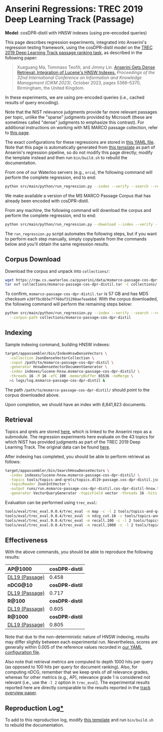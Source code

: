 # Anserini Regressions: TREC 2019 Deep Learning Track (Passage)

**Model**: cosDPR-distil with HNSW indexes (using pre-encoded queries)

This page describes regression experiments, integrated into Anserini's regression testing framework, using the cosDPR-distil model on the [TREC 2019 Deep Learning Track passage ranking task](https://trec.nist.gov/data/deep2019.html), as described in the following paper:

> Xueguang Ma, Tommaso Teofili, and Jimmy Lin. [Anserini Gets Dense Retrieval: Integration of Lucene's HNSW Indexes.](https://dl.acm.org/doi/10.1145/3583780.3615112) _Proceedings of the 32nd International Conference on Information and Knowledge Management (CIKM 2023)_, October 2023, pages 5366–5370, Birmingham, the United Kingdom.

In these experiments, we are using pre-encoded queries (i.e., cached results of query encoding).

Note that the NIST relevance judgments provide far more relevant passages per topic, unlike the "sparse" judgments provided by Microsoft (these are sometimes called "dense" judgments to emphasize this contrast).
For additional instructions on working with MS MARCO passage collection, refer to [this page](experiments-msmarco-passage.md).

The exact configurations for these regressions are stored in [this YAML file](../../src/main/resources/regression/dl19-passage-cos-dpr-distil-hnsw.yaml).
Note that this page is automatically generated from [this template](../../src/main/resources/docgen/templates/dl19-passage-cos-dpr-distil-hnsw.template) as part of Anserini's regression pipeline, so do not modify this page directly; modify the template instead and then run `bin/build.sh` to rebuild the documentation.

From one of our Waterloo servers (e.g., `orca`), the following command will perform the complete regression, end to end:

```bash
python src/main/python/run_regression.py --index --verify --search --regression dl19-passage-cos-dpr-distil-hnsw
```

We make available a version of the MS MARCO Passage Corpus that has already been encoded with cosDPR-distil.

From any machine, the following command will download the corpus and perform the complete regression, end to end:

```bash
python src/main/python/run_regression.py --download --index --verify --search --regression dl19-passage-cos-dpr-distil-hnsw
```

The `run_regression.py` script automates the following steps, but if you want to perform each step manually, simply copy/paste from the commands below and you'll obtain the same regression results.

## Corpus Download

Download the corpus and unpack into `collections/`:

```bash
wget https://rgw.cs.uwaterloo.ca/pyserini/data/msmarco-passage-cos-dpr-distil.tar -P collections/
tar xvf collections/msmarco-passage-cos-dpr-distil.tar -C collections/
```

To confirm, `msmarco-passage-cos-dpr-distil.tar` is 57 GB and has MD5 checksum `e20ffbc8b5e7f760af31298aefeaebbd`.
With the corpus downloaded, the following command will perform the remaining steps below:

```bash
python src/main/python/run_regression.py --index --verify --search --regression dl19-passage-cos-dpr-distil-hnsw \
  --corpus-path collections/msmarco-passage-cos-dpr-distil
```

## Indexing

Sample indexing command, building HNSW indexes:

```bash
target/appassembler/bin/IndexHnswDenseVectors \
  -collection JsonDenseVectorCollection \
  -input /path/to/msmarco-passage-cos-dpr-distil \
  -generator HnswDenseVectorDocumentGenerator \
  -index indexes/lucene-hnsw.msmarco-passage-cos-dpr-distil/ \
  -threads 16 -M 16 -efC 100 -memoryBuffer 65536 -noMerge \
  >& logs/log.msmarco-passage-cos-dpr-distil &
```

The path `/path/to/msmarco-passage-cos-dpr-distil/` should point to the corpus downloaded above.

Upon completion, we should have an index with 8,841,823 documents.

## Retrieval

Topics and qrels are stored [here](https://github.com/castorini/anserini-tools/tree/master/topics-and-qrels), which is linked to the Anserini repo as a submodule.
The regression experiments here evaluate on the 43 topics for which NIST has provided judgments as part of the TREC 2019 Deep Learning Track.
The original data can be found [here](https://trec.nist.gov/data/deep2019.html).

After indexing has completed, you should be able to perform retrieval as follows:

```bash
target/appassembler/bin/SearchHnswDenseVectors \
  -index indexes/lucene-hnsw.msmarco-passage-cos-dpr-distil/ \
  -topics tools/topics-and-qrels/topics.dl19-passage.cos-dpr-distil.jsonl.gz \
  -topicReader JsonIntVector \
  -output runs/run.msmarco-passage-cos-dpr-distil.cos-dpr-distil-hnsw.topics.dl19-passage.cos-dpr-distil.jsonl.txt \
  -generator VectorQueryGenerator -topicField vector -threads 16 -hits 1000 -efSearch 1000 &
```

Evaluation can be performed using `trec_eval`:

```bash
tools/eval/trec_eval.9.0.4/trec_eval -m map -c -l 2 tools/topics-and-qrels/qrels.dl19-passage.txt runs/run.msmarco-passage-cos-dpr-distil.cos-dpr-distil-hnsw.topics.dl19-passage.cos-dpr-distil.jsonl.txt
tools/eval/trec_eval.9.0.4/trec_eval -m ndcg_cut.10 -c tools/topics-and-qrels/qrels.dl19-passage.txt runs/run.msmarco-passage-cos-dpr-distil.cos-dpr-distil-hnsw.topics.dl19-passage.cos-dpr-distil.jsonl.txt
tools/eval/trec_eval.9.0.4/trec_eval -m recall.100 -c -l 2 tools/topics-and-qrels/qrels.dl19-passage.txt runs/run.msmarco-passage-cos-dpr-distil.cos-dpr-distil-hnsw.topics.dl19-passage.cos-dpr-distil.jsonl.txt
tools/eval/trec_eval.9.0.4/trec_eval -m recall.1000 -c -l 2 tools/topics-and-qrels/qrels.dl19-passage.txt runs/run.msmarco-passage-cos-dpr-distil.cos-dpr-distil-hnsw.topics.dl19-passage.cos-dpr-distil.jsonl.txt
```

## Effectiveness

With the above commands, you should be able to reproduce the following results:

| **AP@1000**                                                                                                  | **cosDPR-distil**|
|:-------------------------------------------------------------------------------------------------------------|-----------|
| [DL19 (Passage)](https://trec.nist.gov/data/deep2020.html)                                                   | 0.458     |
| **nDCG@10**                                                                                                  | **cosDPR-distil**|
| [DL19 (Passage)](https://trec.nist.gov/data/deep2020.html)                                                   | 0.717     |
| **R@100**                                                                                                    | **cosDPR-distil**|
| [DL19 (Passage)](https://trec.nist.gov/data/deep2020.html)                                                   | 0.605     |
| **R@1000**                                                                                                   | **cosDPR-distil**|
| [DL19 (Passage)](https://trec.nist.gov/data/deep2020.html)                                                   | 0.805     |

Note that due to the non-deterministic nature of HNSW indexing, results may differ slightly between each experimental run.
Nevertheless, scores are generally within 0.005 of the reference values recorded in [our YAML configuration file](../../src/main/resources/regression/dl19-passage-cos-dpr-distil-hnsw.yaml).

Also note that retrieval metrics are computed to depth 1000 hits per query (as opposed to 100 hits per query for document ranking).
Also, for computing nDCG, remember that we keep qrels of _all_ relevance grades, whereas for other metrics (e.g., AP), relevance grade 1 is considered not relevant (i.e., use the `-l 2` option in `trec_eval`).
The experimental results reported here are directly comparable to the results reported in the [track overview paper](https://arxiv.org/abs/2003.07820).

## Reproduction Log[*](reproducibility.md)

To add to this reproduction log, modify [this template](../../src/main/resources/docgen/templates/dl19-passage-cos-dpr-distil-hnsw.template) and run `bin/build.sh` to rebuild the documentation.
